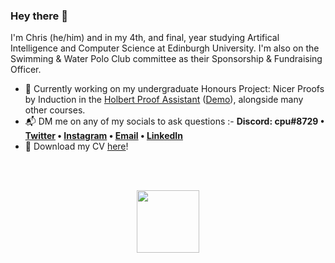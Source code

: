 ### Hey there 👋

I'm Chris (he/him) and in my 4th, and final, year studying Artifical Intelligence and Computer Science at Edinburgh University. I'm also on the Swimming & Water Polo Club committee as their Sponsorship & Fundraising Officer.

- 📌 Currently working on my undergraduate Honours Project: Nicer Proofs by Induction in the [Holbert Proof Assistant](https://github.com/liamoc/holbert) ([Demo](http://liamoc.net/holbert/)), alongside many other courses.
- :mailbox_with_mail: DM me on any of my socials to ask questions :- **Discord: cpu#8729 • [Twitter](https://twitter.com/chris_jpm) • [Instagram](https://instagram.com/chris_jpm) • [Email](mailto:chrispercevalmaxwell@gmail.com) • [LinkedIn](https://linkedin.com/in/chris-jpm)**
- :floppy_disk: Download my CV <a href="https://github.com/cpuved/CV/raw/main/CV_CPM.pdf">here</a>!

<br />

<!-- <p align="center">
  <img src="https://github-readme-stats.vercel.app/api?username=cpuved&count_private=true&show_icons=true&bg_color=161b22&hide_border=true&title_color=fff&icon_color=fff&text_color=8b949e&custom_title=Stats for Nerds">
</p> -->

<!-- <br /> -->

<!-- <p align='center'>
  <img src="https://badges.pufler.dev/years/cpuved/"/>
  <span>⠀⠀⠀</span>
  <img src="https://badges.pufler.dev/commits/yearly/cpuved"/>
  <span>⠀⠀⠀</span>
  <img src="https://badges.pufler.dev/visits/cpuved/cpuved"/> 
</p>
 -->
<br />

<p align="center">
  <img height="100" wdith="100" src="https://mir-s3-cdn-cf.behance.net/project_modules/disp/35771931234507.564a1d2403b3a.gif">
</p>

